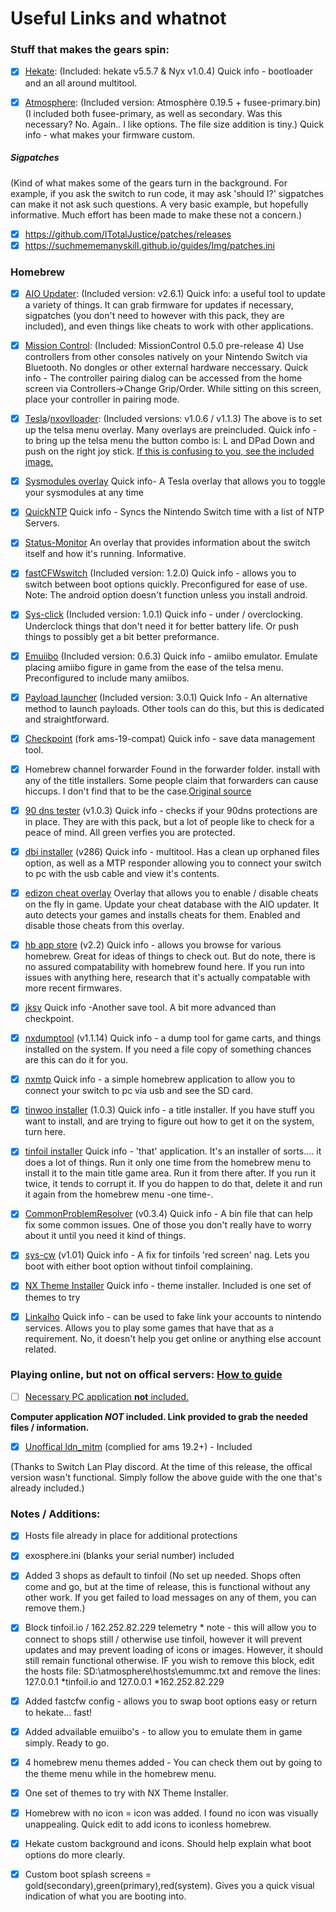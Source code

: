 # Useful Links and whatnot

### Stuff that makes the gears spin:

- [x] [Hekate](https://github.com/CTCaer/hekate/releases): (Included: hekate v5.5.7 & Nyx v1.0.4) Quick info - bootloader and an all around multitool. 

- [x] [Atmosphere](https://github.com/Atmosphere-NX/Atmosphere/releases): (Included version: Atmosphère 0.19.5 + fusee-primary.bin)
(I included both fusee-primary, as well as secondary. Was this necessary? No. Again.. I like options. The file size addition is tiny.) Quick info - what makes your firmware custom. 

##### Sigpatches 
(Kind of what makes some of the gears turn in the background. For example, if you ask the switch to run code, it may ask 'should I?' sigpatches can make it not ask such questions. A very basic example, but hopefully informative. Much effort has been made to make these not a concern.)

- [x] https://github.com/ITotalJustice/patches/releases
- [x] https://suchmememanyskill.github.io/guides/Img/patches.ini 

### Homebrew

- [x] [AIO Updater](https://github.com/HamletDuFromage/AIO-switch-updater/releases/): (Included version: v2.6.1) Quick info: a useful tool to update a variety of things. It can grab firmware for updates if necessary, sigpatches (you don't need to however with this pack, they are included), and even things like cheats to work with other applications. 

- [x] [Mission Control](https://github.com/ndeadly/MissionControl/releases/): (Included: MissionControl 0.5.0 pre-release 4)
Use controllers from other consoles natively on your Nintendo Switch via Bluetooth. No dongles or other external hardware neccessary.
Quick info - The controller pairing dialog can be accessed from the home screen via Controllers->Change Grip/Order. While sitting on this screen, place your controller in pairing mode.

- [x] [Tesla](https://github.com/WerWolv/Tesla-Menu/releases)/[nxovlloader](https://github.com/WerWolv/nx-ovlloader/releases): (Included versions: v1.0.6 / v1.1.3)
The above is to set up the telsa menu overlay. Many overlays are preincluded.
Quick info -  to bring up the telsa menu the button combo is:
L and DPad Down and push on the right joy stick. [If this is confusing to you, see the included image.](https://github.com/JackFlashed/friendly-doodle/blob/main/TelsaButtonCombo.png)

- [x] [Sysmodules overlay](https://github.com/WerWolv/ovl-sysmodules/releases/latest) Quick info- A Tesla overlay that allows you to toggle your sysmodules at any time
- [x] [QuickNTP](https://github.com/nedex/QuickNTP/releases) Quick info - Syncs the Nintendo Switch time with a list of NTP Servers.
- [x] [Status-Monitor](https://github.com/masagrator/Status-Monitor-Overlay/releases) An overlay that provides information about the switch itself and how it's running. Informative.  
- [x] [fastCFWswitch](https://github.com/Hartie95/fastCFWswitch/releases) (Included version: 1.2.0)
Quick info - allows you to switch between boot options quickly. Preconfigured for ease of use.
Note: The android option doesn't function unless you install android. 


- [x] [Sys-click](https://github.com/retronx-team/sys-clk) (Included version: 1.0.1)
Quick info - under / overclocking. Underclock things that don't need it for better battery life. Or push things to possibly get a bit better preformance. 

- [x] [Emuiibo](https://github.com/XorTroll/emuiibo/releases) (Included version: 0.6.3)
Quick info - amiibo emulator. Emulate placing amiibo figure in game from the ease of the telsa menu. Preconfigured to include many amiibos. 

- [x] [Payload launcher](https://github.com/suchmememanyskill/Payload_Launcher/releases) (Included version: 3.0.1)
Quick Info - An alternative method to launch payloads. Other tools can do this, but this is dedicated and straightforward.

- [x] [Checkpoint](https://github.com/SciresM/Checkpoint/releases/) (fork ams-19-compat)
Quick info - save data management tool.

- [x] Homebrew channel forwarder
Found in the forwarder folder. install with any of the title installers. Some people claim that forwarders can cause hiccups. I don't find that to be the case.[Original source](https://gbatemp.net/attachments/homebrew-menu-0104444444444000-fwd-rar.258280/)

- [x] [90 dns tester](https://github.com/meganukebmp/Switch_90DNS_tester/releases) (v1.0.3) Quick info - checks if your 90dns protections are in place. They are with this pack, but a lot of people like to check for a peace of mind. All green verfies you are protected. 
- [x] [dbi installer](https://github.com/rashevskyv/dbi/releases) (v286) Quick info - multitool. Has a clean up orphaned files option, as well as a MTP responder allowing you to connect your switch to pc with the usb cable and view it's contents.
- [x] [edizon cheat overlay](https://werwolv.net/downloads/EdiZonOverlay.zip) Overlay that allows you to enable / disable cheats on the fly in game. Update your cheat database with the AIO updater. It auto detects your games and installs cheats for them. Enabled and disable those cheats from this overlay. 
- [x] [hb app store](https://github.com/fortheusers/hb-appstore/releases) (v2.2) Quick info - allows you browse for various homebrew. Great for ideas of things to check out. But do note, there is no assured compatability with homebrew found here. If you run into issues with anything here, research that it's actually compatable with more recent firmwares. 
- [x] [jksv](https://github.com/J-D-K/JKSV/releases) Quick info -Another save tool. A bit more advanced than checkpoint. 
- [x] [nxdumptool](https://github.com/DarkMatterCore/nxdumptool/releases) (v1.1.14) Quick info - a dump tool for game carts, and things installed on the system. If you need a file copy of something chances are this can do it for you.  
- [x] [nxmtp](https://github.com/liuervehc/nxmtp/releases) Quick info - a simple homebrew application to allow you to connect your switch to pc via usb and see the SD card. 
- [x] [tinwoo installer](https://github.com/mrdude2478/TinWoo/releases) (1.0.3) Quick info - a title installer. If you have stuff you want to install, and are trying to figure out how to get it on the system, turn here. 
- [x] [tinfoil installer](https://tinfoil.io/Download#download) Quick info - 'that' application. It's an installer of sorts.... it does a lot of things. Run it only one time from the homebrew menu to install it to the main title game area. Run it from there after. If you run it twice, it tends to corrupt it. If you do happen to do that, delete it and run it again from the homebrew menu -one time-. 
- [x] [CommonProblemResolver](https://github.com/Team-Neptune/CommonProblemResolver/releases/) (v0.3.4) Quick info - A bin file that can help fix some common issues. One of those you don't really have to worry about it until you need it kind of things.
- [x] [sys-cw](https://github.com/Slluxx/sys-cw/releases) (v1.01) Quick info - A fix for tinfoils 'red screen' nag. Lets you boot with either boot option without tinfoil complaining.
- [x] [NX Theme Installer](https://github.com/exelix11/SwitchThemeInjector/releases) Quick info - theme installer. Included is one set of themes to try
- [x] [Linkalho](https://github.com/rdmrocha/linkalho/) Quick info - can be used to fake link your accounts to nintendo services. Allows you to play some games that have that as a requirement. No, it doesn't help you get online or anything else account related. 

### Playing online, but not on offical servers: [How to guide](http://www.lan-play.com/install)

- [ ] [Necessary PC application **not** included.](https://github.com/spacemeowx2/switch-lan-play) 

**Computer application *NOT* included. Link provided to grab the needed files / information.**

- [x] [Unoffical ldn_mitm](https://canary.discord.com/channels/487183423744507905/487183424172589057/850475131516092436) (complied for ams 19.2+) - Included

(Thanks to Switch Lan Play discord. At the time of this release, the offical version wasn't functional. Simply follow the above guide with the one that's already included.) 

### Notes / Additions:
- [x] Hosts file already in place for additional protections

- [x] exosphere.ini (blanks your serial number) included

- [x] Added 3 shops as default to tinfoil (No set up needed. Shops often come and go, but at the time of release, this is functional without any other work. If you get failed to load messages on any of them, you can remove them.)

- [x] Block tinfoil.io / 162.252.82.229 telemetry * note - this will allow you to connect to shops still / otherwise use tinfoil, however it will prevent updates and may prevent loading of icons or images. However, it should still remain functional otherwise. IF you wish to remove this block, edit the hosts file: SD:\atmosphere\hosts\emummc.txt and remove the lines: 127.0.0.1 *tinfoil.io and 127.0.0.1 *162.252.82.229

- [x] Added fastcfw config - allows you to swap boot options easy or return to hekate... fast! 

- [x] Added advailable emuiibo's - to allow you to emulate them in game simply. Ready to go. 

- [x] 4 homebrew menu themes added - You can check them out by going to the theme menu while in the homebrew menu.

- [x] One set of themes to try with NX Theme Installer. 

- [x] Homebrew with no icon = icon was added. I found no icon was visually unappealing. Quick edit to add icons to iconless homebrew. 

- [x] Hekate custom background and icons. Should help explain what boot options do more clearly. 

- [x] Custom boot splash screens = gold(secondary),green(primary),red(system). Gives you a quick visual indication of what you are booting into.
